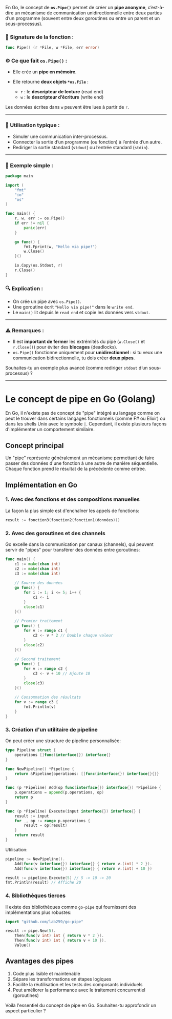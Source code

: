 En Go, le concept de **`os.Pipe()`** permet de créer un **pipe anonyme**, c’est-à-dire un mécanisme de communication unidirectionnelle entre deux parties d’un programme (souvent entre deux goroutines ou entre un parent et un sous-processus).

### 📌 Signature de la fonction :

```go
func Pipe() (r *File, w *File, err error)
```

### ⚙️ Ce que fait `os.Pipe()` :

* Elle crée un **pipe en mémoire**.
* Elle retourne **deux objets `*os.File`** :

  * `r` : le **descripteur de lecture** (read end)
  * `w` : le **descripteur d’écriture** (write end)

Les données écrites dans `w` peuvent être lues à partir de `r`.

---

### 🧠 Utilisation typique :

* Simuler une communication inter-processus.
* Connecter la sortie d’un programme (ou fonction) à l’entrée d’un autre.
* Rediriger la sortie standard (`stdout`) ou l’entrée standard (`stdin`).

---

### 🧪 Exemple simple :

```go
package main

import (
	"fmt"
	"io"
	"os"
)

func main() {
	r, w, err := os.Pipe()
	if err != nil {
		panic(err)
	}

	go func() {
		fmt.Fprint(w, "Hello via pipe!")
		w.Close()
	}()

	io.Copy(os.Stdout, r)
	r.Close()
}
```

### 🔍 Explication :

* On crée un pipe avec `os.Pipe()`.
* Une goroutine écrit `"Hello via pipe!"` dans le `write end`.
* Le `main()` lit depuis le `read end` et copie les données vers `stdout`.

---

### ⚠️ Remarques :

* Il est **important de fermer** les extrémités du pipe (`w.Close()` et `r.Close()`) pour éviter des **blocages** (deadlocks).
* `os.Pipe()` fonctionne uniquement pour **unidirectionnel** : si tu veux une communication bidirectionnelle, tu dois créer **deux pipes**.

Souhaites-tu un exemple plus avancé (comme rediriger `stdout` d’un sous-processus) ?

----------------------------------------------------------------------------------------------------------------------


# Le concept de pipe en Go (Golang)

En Go, il n'existe pas de concept de "pipe" intégré au langage comme on peut le trouver dans certains langages fonctionnels (comme F# ou Elixir) ou dans les shells Unix avec le symbole `|`. Cependant, il existe plusieurs façons d'implémenter un comportement similaire.

## Concept principal

Un "pipe" représente généralement un mécanisme permettant de faire passer des données d'une fonction à une autre de manière séquentielle. Chaque fonction prend le résultat de la précédente comme entrée.

## Implémentation en Go

### 1. Avec des fonctions et des compositions manuelles

La façon la plus simple est d'enchaîner les appels de fonctions:

```go
result := fonction3(fonction2(fonction1(données)))
```

### 2. Avec des goroutines et des channels

Go excelle dans la communication par canaux (channels), qui peuvent servir de "pipes" pour transférer des données entre goroutines:

```go
func main() {
    c1 := make(chan int)
    c2 := make(chan int)
    c3 := make(chan int)
    
    // Source des données
    go func() {
        for i := 1; i <= 5; i++ {
            c1 <- i
        }
        close(c1)
    }()
    
    // Premier traitement
    go func() {
        for v := range c1 {
            c2 <- v * 2 // Double chaque valeur
        }
        close(c2)
    }()
    
    // Second traitement
    go func() {
        for v := range c2 {
            c3 <- v + 10 // Ajoute 10
        }
        close(c3)
    }()
    
    // Consommation des résultats
    for v := range c3 {
        fmt.Println(v)
    }
}
```

### 3. Création d'un utilitaire de pipeline

On peut créer une structure de pipeline personnalisée:

```go
type Pipeline struct {
    operations []func(interface{}) interface{}
}

func NewPipeline() *Pipeline {
    return &Pipeline{operations: []func(interface{}) interface{}{}}
}

func (p *Pipeline) Add(op func(interface{}) interface{}) *Pipeline {
    p.operations = append(p.operations, op)
    return p
}

func (p *Pipeline) Execute(input interface{}) interface{} {
    result := input
    for _, op := range p.operations {
        result = op(result)
    }
    return result
}
```

Utilisation:

```go
pipeline := NewPipeline().
    Add(func(v interface{}) interface{} { return v.(int) * 2 }).
    Add(func(v interface{}) interface{} { return v.(int) + 10 })

result := pipeline.Execute(5) // 5 -> 10 -> 20
fmt.Println(result) // Affiche 20
```

### 4. Bibliothèques tierces

Il existe des bibliothèques comme `go-pipe` qui fournissent des implémentations plus robustes:

```go
import "github.com/lab259/go-pipe"

result := pipe.New(5).
    Then(func(v int) int { return v * 2 }).
    Then(func(v int) int { return v + 10 }).
    Value()
```

## Avantages des pipes

1. Code plus lisible et maintenable
2. Sépare les transformations en étapes logiques
3. Facilite la réutilisation et les tests des composants individuels
4. Peut améliorer la performance avec le traitement concurrentiel (goroutines)

Voilà l'essentiel du concept de pipe en Go. Souhaites-tu approfondir un aspect particulier ?
